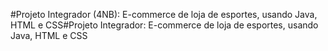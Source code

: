 #Projeto Integrador (4NB): E-commerce de loja de esportes, usando Java, HTML e CSS#Projeto Integrador: E-commerce de loja de esportes, usando Java, HTML e CSS
